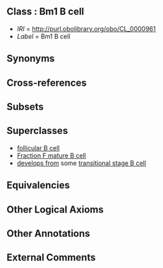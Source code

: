 
## Class : Bm1 B cell

 * *IRI* = http://purl.obolibrary.org/obo/CL_0000961
 * *Label* = Bm1 B cell

## Synonyms


## Cross-references


## Subsets


## Superclasses

 * [follicular B cell](../../CL/43/CL_0000843.md)
 * [Fraction F mature B cell](../../CL/56/CL_0002056.md)
 * [develops from](../../RO/02/RO_0002202.md) some [transitional stage B cell](../../CL/18/CL_0000818.md)

## Equivalencies


## Other Logical Axioms


## Other Annotations


## External Comments

